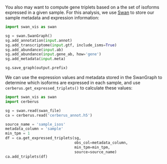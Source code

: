 You also may want to compute gene triplets based on a the set of isoforms expressed in a given sample. For this analysis, we use [Swan](https://github.com/mortazavilab/swan_vis) to store our sample metadata and expression information:

```python
import swan_vis as swan

sg = swan.SwanGraph()
sg.add_annotation(input.annot)
sg.add_transcriptome(input.gtf, include_isms=True)
sg.add_abundance(input.ab)
sg.add_abundance(input.gene_ab, how='gene')
sg.add_metadata(input.meta)

sg.save_graph(output.prefix)
```

We can use the expression values and metadata stored in the SwanGraph to determine which isoforms are expressed in each sample, and use `cerberus.get_expressed_triplets()` to calculate these values:

```python
import swan_vis as swan
import cerberus

sg = swan.read(swan_file)
ca = cerberus.read('cerberus_annot.h5')

source_name = 'sample_isos'
metadata_column = 'sample'
min_tpm = 1
df = ca.get_expressed_triplets(sg,
                               obs_col=metadata_column,
                               min_tpm=min_tpm,
                               source=source_name)
ca.add_triplets(df)
```
